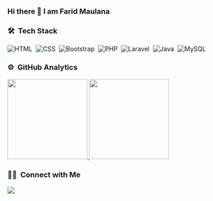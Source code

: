 ### Hi there 👋 I am Farid Maulana

<!--
**farid-maulana/farid-maulana** is a ✨ _special_ ✨ repository because its `README.md` (this file) appears on your GitHub profile. -->

### 🛠 &nbsp;Tech Stack

![HTML](https://img.shields.io/badge/-HTML-05122A?style=flat&logo=HTML5)&nbsp;
![CSS](https://img.shields.io/badge/-CSS-05122A?style=flat&logo=CSS3&logoColor=1572B6)&nbsp;
![Bootstrap](https://img.shields.io/badge/-Bootstrap-05122A?style=flat&logo=bootstrap&logoColor=563D7C)&nbsp;
![PHP](https://img.shields.io/badge/-PHP-05122A?style=flat&logo=PHP)&nbsp;
![Laravel](https://img.shields.io/badge/-Laravel-05122A?style=flat&logo=laravel)&nbsp;
![Java](https://img.shields.io/badge/-Java-05122A?style=flat&logo=Java&logoColor=FFA518)&nbsp;
![MySQL](https://img.shields.io/badge/-MySQL-05122A?style=flat&logo=MySQL)&nbsp;

### ⚙️ &nbsp;GitHub Analytics

<p align="left">
<a href="https://github.com/farid-maulana">
  <img height="180em" src="https://github-readme-stats.vercel.app/api?username=farid-maulana&show_icons=true&theme=algolia&include_all_commits=true&count_private=true"/>
  <img height="180em" src="https://github-readme-stats.vercel.app/api/top-langs/?username=farid-maulana&layout=compact&langs_count=8&theme=algolia"/>
</a>
</p>

### 🤝🏻 &nbsp;Connect with Me

<p align="left">
<a href="mailto:faridmaulana1921@gmail.com"><img src="https://img.shields.io/badge/-faridmaulana1921@gmail.com-D14836?style=flat&logo=Gmail&logoColor=white"/></a>
</p>
